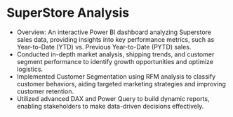 # SuperStore Analysis

- Overview: An interactive Power BI dashboard analyzing Superstore sales data, providing insights into key performance metrics, such as Year-to-Date (YTD) vs. Previous Year-to-Date (PYTD) sales.
- Conducted in-depth market analysis, shipping trends, and customer segment performance to identify growth opportunities and optimize logistics.
- Implemented Customer Segmentation using RFM analysis to classify customer behaviors, aiding targeted marketing strategies and improving customer retention.
- Utilized advanced DAX and Power Query to build dynamic reports, enabling stakeholders to make data-driven decisions effectively.
